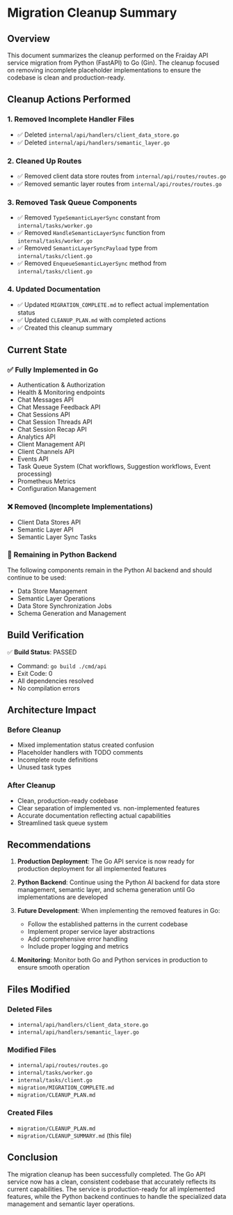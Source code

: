 # Migration Cleanup Summary

## Overview

This document summarizes the cleanup performed on the Fraiday API service migration from Python (FastAPI) to Go (Gin). The cleanup focused on removing incomplete placeholder implementations to ensure the codebase is clean and production-ready.

## Cleanup Actions Performed

### 1. Removed Incomplete Handler Files
- ✅ Deleted `internal/api/handlers/client_data_store.go`
- ✅ Deleted `internal/api/handlers/semantic_layer.go`

### 2. Cleaned Up Routes
- ✅ Removed client data store routes from `internal/api/routes/routes.go`
- ✅ Removed semantic layer routes from `internal/api/routes/routes.go`

### 3. Removed Task Queue Components
- ✅ Removed `TypeSemanticLayerSync` constant from `internal/tasks/worker.go`
- ✅ Removed `HandleSemanticLayerSync` function from `internal/tasks/worker.go`
- ✅ Removed `SemanticLayerSyncPayload` type from `internal/tasks/client.go`
- ✅ Removed `EnqueueSemanticLayerSync` method from `internal/tasks/client.go`

### 4. Updated Documentation
- ✅ Updated `MIGRATION_COMPLETE.md` to reflect actual implementation status
- ✅ Updated `CLEANUP_PLAN.md` with completed actions
- ✅ Created this cleanup summary

## Current State

### ✅ Fully Implemented in Go
- Authentication & Authorization
- Health & Monitoring endpoints
- Chat Messages API
- Chat Message Feedback API
- Chat Sessions API
- Chat Session Threads API
- Chat Session Recap API
- Analytics API
- Client Management API
- Client Channels API
- Events API
- Task Queue System (Chat workflows, Suggestion workflows, Event processing)
- Prometheus Metrics
- Configuration Management

### ❌ Removed (Incomplete Implementations)
- Client Data Stores API
- Semantic Layer API
- Semantic Layer Sync Tasks

### 🐍 Remaining in Python Backend
The following components remain in the Python AI backend and should continue to be used:
- Data Store Management
- Semantic Layer Operations
- Data Store Synchronization Jobs
- Schema Generation and Management

## Build Verification

✅ **Build Status**: PASSED
- Command: `go build ./cmd/api`
- Exit Code: 0
- All dependencies resolved
- No compilation errors

## Architecture Impact

### Before Cleanup
- Mixed implementation status created confusion
- Placeholder handlers with TODO comments
- Incomplete route definitions
- Unused task types

### After Cleanup
- Clean, production-ready codebase
- Clear separation of implemented vs. non-implemented features
- Accurate documentation reflecting actual capabilities
- Streamlined task queue system

## Recommendations

1. **Production Deployment**: The Go API service is now ready for production deployment for all implemented features

2. **Python Backend**: Continue using the Python AI backend for data store management, semantic layer, and schema generation until Go implementations are developed

3. **Future Development**: When implementing the removed features in Go:
   - Follow the established patterns in the current codebase
   - Implement proper service layer abstractions
   - Add comprehensive error handling
   - Include proper logging and metrics

4. **Monitoring**: Monitor both Go and Python services in production to ensure smooth operation

## Files Modified

### Deleted Files
- `internal/api/handlers/client_data_store.go`
- `internal/api/handlers/semantic_layer.go`

### Modified Files
- `internal/api/routes/routes.go`
- `internal/tasks/worker.go`
- `internal/tasks/client.go`
- `migration/MIGRATION_COMPLETE.md`
- `migration/CLEANUP_PLAN.md`

### Created Files
- `migration/CLEANUP_PLAN.md`
- `migration/CLEANUP_SUMMARY.md` (this file)

## Conclusion

The migration cleanup has been successfully completed. The Go API service now has a clean, consistent codebase that accurately reflects its current capabilities. The service is production-ready for all implemented features, while the Python backend continues to handle the specialized data management and semantic layer operations.